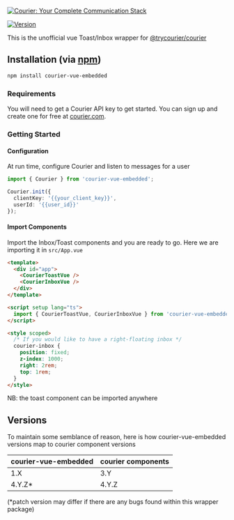 [![Courier: Your Complete Communication Stack](https://marketing-assets-public.s3.us-west-1.amazonaws.com/github_nodejs.png)](https://courier.com)

<a href="https://www.npmjs.com/package/courier-vue-embedded"><img src="https://img.shields.io/npm/v/courier-vue-embedded.svg?sanitize=true" alt="Version"></a>

This is the unofficial vue Toast/Inbox wrapper for [@trycourier/courier](https://github.com/trycourier/courier-node)

## Installation (via [npm](https://www.npmjs.com/package/ArcticGizmo/courier-vue-embedded))

```bash
npm install courier-vue-embedded
```

### Requirements

You will need to get a Courier API key to get started. You can sign up and create one for free at
[courier.com](https://courier.com).

### Getting Started

#### Configuration

At run time, configure Courier and listen to messages for a user

```ts
import { Courier } from 'courier-vue-embedded';

Courier.init({
  clientKey: '{{your_client_key}}',
  userId: '{{user_id}}'
});
```

#### Import Components

Import the Inbox/Toast components and you are ready to go. Here we are importing it in `src/App.vue`

```html
<template>
  <div id="app">
    <CourierToastVue />
    <CourierInboxVue />
  </div>
</template>

<script setup lang="ts">
  import { CourierToastVue, CourierInboxVue } from 'courier-vue-embedded';
</script>

<style scoped>
  /* If you would like to have a right-floating inbox */
  courier-inbox {
    position: fixed;
    z-index: 1000;
    right: 2rem;
    top: 1rem;
  }
</style>
```

NB: the toast component can be imported anywhere

## Versions

To maintain some semblance of reason, here is how courier-vue-embedded versions map to courier component versions

| courier-vue-embedded | courier components |
| -------------------- | ------------------ |
| 1.X                  | 3.Y                |
| 4.Y.Z\*              | 4.Y.Z              |

(\*patch version may differ if there are any bugs found within this wrapper package)

